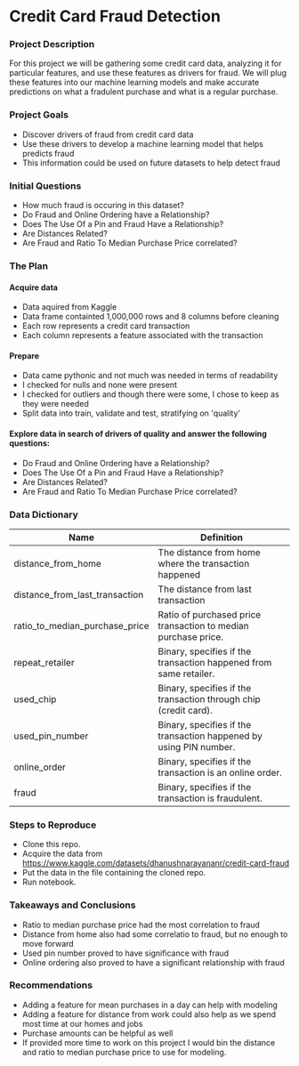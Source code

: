 # Credit Card Fraud Detection

### Project Description

For this project we will be gathering some credit card data, analyzing it for particular features, and use these features as drivers for fraud. We will plug these features into our machine learning models and make accurate predictions on what a fradulent purchase and what is a regular purchase.

### Project Goals

- Discover drivers of fraud from credit card data
- Use these drivers to develop a machine learning model that helps predicts fraud
- This information could be used on future datasets to help detect fraud

### Initial Questions

- How much fraud is occuring in this dataset?
- Do Fraud and Online Ordering have a Relationship?
- Does The Use Of a Pin and Fraud Have a Relationship?
- Are Distances Related?
- Are Fraud and Ratio To Median Purchase Price correlated?

### The Plan

#### Acquire data
- Data aquired from Kaggle  
- Data frame containted 1,000,000 rows and 8 columns before cleaning  
- Each row represents a credit card transaction  
- Each column represents a feature associated with the transaction 
#### Prepare
- Data came pythonic and not much was needed in terms of readability
- I checked for nulls and none were present
- I checked for outliers and though there were some, I chose to keep as they were needed
- Split data into train, validate and test, stratifying on 'quality'
#### Explore data in search of drivers of quality and answer the following questions:
- Do Fraud and Online Ordering have a Relationship?
- Does The Use Of a Pin and Fraud Have a Relationship?
- Are Distances Related?
- Are Fraud and Ratio To Median Purchase Price correlated?

### Data Dictionary

| Name                 | Definition |
| -------------------- | ---------- |
| distance_from_home | The distance from home where the transaction happened |
| distance_from_last_transaction | The distance from last transaction |
| ratio_to_median_purchase_price | Ratio of purchased price transaction to median purchase price. |
| repeat_retailer      | Binary, specifies if the transaction happened from same retailer. |
| used_chip           | Binary, specifies if the transaction through chip (credit card). |
| used_pin_number  | Binary, specifies if the transaction happened by using PIN number. |
| online_order | Binary, specifies if the transaction is an online order. |
| fraud              | Binary, specifies if the transaction is fraudulent. |

### Steps to Reproduce

- Clone this repo.
- Acquire the data from https://www.kaggle.com/datasets/dhanushnarayananr/credit-card-fraud
- Put the data in the file containing the cloned repo.
- Run notebook.
### Takeaways and Conclusions

- Ratio to median purchase price had the most correlation to fraud
- Distance from home also had some correlatio to fraud, but no enough to move forward
- Used pin number proved to have significance with fraud
- Online ordering also proved to have a significant relationship with fraud
### Recommendations

- Adding a feature for mean purchases in a day can help with modeling
- Adding a feature for distance from work could also help as we spend most time at our homes and jobs
- Purchase amounts can be helpful as well
- If provided more time to work on this project I would bin the distance and ratio to median purchase price to use for modeling.
